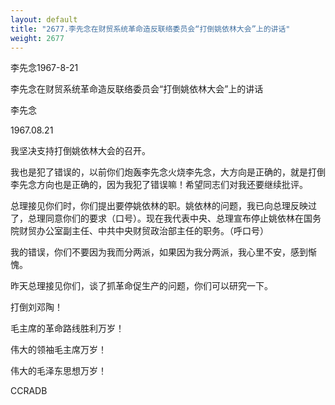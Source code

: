 ```yaml
---
layout: default
title: "2677.李先念在财贸系统革命造反联络委员会“打倒姚依林大会”上的讲话"
weight: 2677
---
```


李先念1967-8-21

李先念在财贸系统革命造反联络委员会“打倒姚依林大会”上的讲话

李先念

1967.08.21

我坚决支持打倒姚依林大会的召开。

我也是犯了错误的，以前你们炮轰李先念火烧李先念，大方向是正确的，就是打倒李先念方向也是正确的，因为我犯了错误嘛！希望同志们对我还要继续批评。

总理接见你们时，你们提出要停姚依林的职。姚依林的问题，我已向总理反映过了，总理同意你们的要求（口号）。现在我代表中央、总理宣布停止姚依林在国务院财贸办公室副主任、中共中央财贸政治部主任的职务。（呼口号）

我的错误，你们不要因为我而分两派，如果因为我分两派，我心里不安，感到惭愧。

昨天总理接见你们，谈了抓革命促生产的问题，你们可以研究一下。

打倒刘邓陶！

毛主席的革命路线胜利万岁！

伟大的领袖毛主席万岁！

伟大的毛泽东思想万岁！

CCRADB

